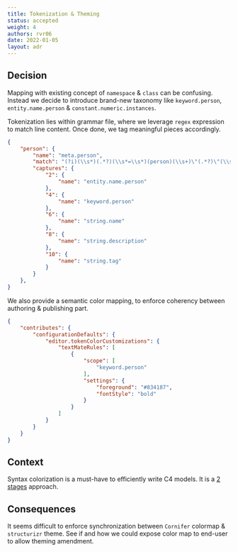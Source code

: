 ```yaml
---
title: Tokenization & Theming
status: accepted
weight: 4
authors: rvr06
date: 2022-01-05
layout: adr
---
```


## Decision

Mapping with existing concept of `namespace` & `class` can be confusing. Instead we decide to introduce brand-new taxonomy like `keyword.person`, `entity.name.person` & `constant.numeric.instances`.  

Tokenization lies within grammar file, where we leverage `regex` expression to match line content. Once done, we tag meaningful pieces accordingly.

```json
{
    "person": {
        "name": "meta.person",
        "match": "(?i)(\\s*)(.*?)(\\s*=\\s*)(person)(\\s+)\"(.*?)\"(\\s+)\"(.*?)\"(\\s+)\"(.*?)\"",
        "captures": {
            "2": {
                "name": "entity.name.person"
            },
            "4": {
                "name": "keyword.person"
            },
            "6": {
                "name": "string.name"
            },
            "8": {
                "name": "string.description"
            },
            "10": {
                "name": "string.tag"
            }
        }
    },
}
```

We also provide a semantic color mapping, to enforce coherency between authoring & publishing part.

```json
{
    "contributes": {
        "configurationDefaults": {
            "editor.tokenColorCustomizations": {
                "textMateRules": [
                    {
                        "scope": [
                            "keyword.person"
                        ],
                        "settings": {
                            "foreground": "#834187",
                            "fontStyle": "bold"
                        }
                    }
                ]
            }
        }
    }
}
```

## Context

Syntax colorization is a must-have to efficiently write C4 models. It is a [2 stages](https://code.visualstudio.com/api/language-extensions/syntax-highlight-guide) approach.   


## Consequences

It seems difficult to enforce synchronization between `Cornifer` colormap & `structurizr` theme. 
See if and how we could expose color map to end-user to allow theming amendment.
